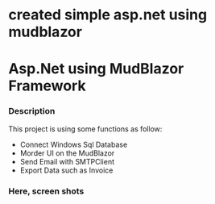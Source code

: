 # created simple asp.net using mudblazor
<H1> Asp.Net using MudBlazor Framework</H1>

<h3>Description</h3>

This project is using some functions as follow:<br />
<UL>
  <li>Connect Windows Sql Database</li>
  <li>Morder UI on the MudBlazor</li>
  <li>Send Email with SMTPClient</li>
  <li>Export Data such as Invoice</li>
</UL>

<h3>Here, screen shots</h3>
